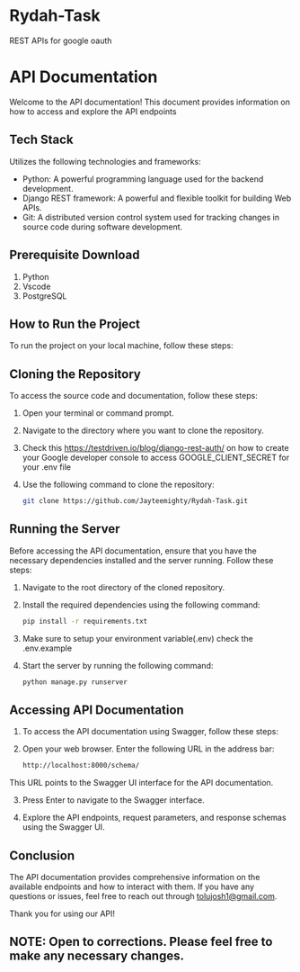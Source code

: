 # Rydah-Task
REST APIs for google oauth

# API Documentation

Welcome to the API documentation! 
This document provides information on how to access and explore the API endpoints

## Tech Stack

Utilizes the following technologies and frameworks:

- Python: A powerful programming language used for the backend development.
- Django REST framework: A powerful and flexible toolkit for building Web APIs.
- Git: A distributed version control system used for tracking changes in source code during software development.

## Prerequisite Download
1. Python
2. Vscode
3. PostgreSQL

## How to Run the Project

To run the project on your local machine, follow these steps:


## Cloning the Repository

To access the source code and documentation, follow these steps:

1. Open your terminal or command prompt.
2. Navigate to the directory where you want to clone the repository.
3. Check this https://testdriven.io/blog/django-rest-auth/ on how to create your Google developer console to access GOOGLE_CLIENT_SECRET for your .env file
4. Use the following command to clone the repository:

   ```bash
   git clone https://github.com/Jayteemighty/Rydah-Task.git

## Running the Server

Before accessing the API documentation, ensure that you have the necessary dependencies installed and the server running. Follow these steps:

1. Navigate to the root directory of the cloned repository.
2. Install the required dependencies using the following command:

   ```bash
   pip install -r requirements.txt

3. Make sure to setup your environment variable(.env) check the .env.example
4. Start the server by running the following command:

   ```bash
   python manage.py runserver

## Accessing API Documentation

1. To access the API documentation using Swagger, follow these steps:

2. Open your web browser. Enter the following URL in the address bar:

   ```bash
   http://localhost:8000/schema/
   
This URL points to the Swagger UI interface for the API documentation.

3. Press Enter to navigate to the Swagger interface.

4. Explore the API endpoints, request parameters, and response schemas using the Swagger UI.

## Conclusion

The API documentation provides comprehensive information on the available endpoints and how to interact with them. If you have any questions or issues, feel free to reach out through tolujosh1@gmail.com.

Thank you for using our API!

## NOTE: Open to corrections. Please feel free to make any necessary changes.





